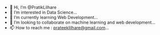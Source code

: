 - 👋 Hi, I’m @PratikLilhare
- 👀 I’m interested in Data Science...
- 🌱 I’m currently learning Web Development...
- 💞️ I’m looking to collaborate on machine learning and web development...
- 📫 How to reach me : prateeklilhare@gmail.com...

<!---
PratikLilhare/PratikLilhare is a ✨ special ✨ repository because its `README.md` (this file) appears on your GitHub profile.
You can click the Preview link to take a look at your changes.
--->
